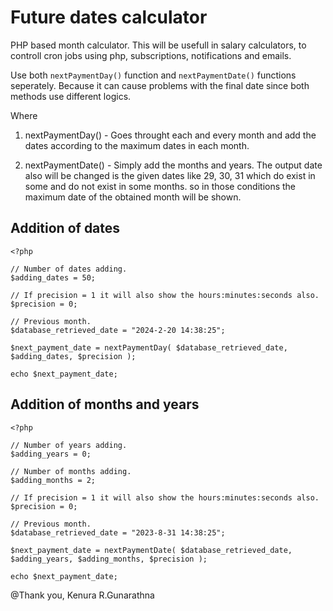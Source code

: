 # Future dates calculator

PHP based month calculator. This will be usefull in salary calculators, to controll cron jobs using php, subscriptions, notifications and emails.

Use both `nextPaymentDay()` function and `nextPaymentDate()` functions seperately. Because it can cause problems with the final date since both methods use different logics.

Where 

1. nextPaymentDay() - Goes throught each and every month and add the dates according to the maximum dates in each month.

2. nextPaymentDate() - Simply add the months and years. The output date also will be changed is the given dates like 29, 30, 31 which do exist in some and do not exist in some months. so in those conditions the maximum date of the obtained month will be shown.

## Addition of dates

```
<?php

// Number of dates adding.
$adding_dates = 50;

// If precision = 1 it will also show the hours:minutes:seconds also.
$precision = 0;

// Previous month.
$database_retrieved_date = "2024-2-20 14:38:25";

$next_payment_date = nextPaymentDay( $database_retrieved_date, $adding_dates, $precision );

echo $next_payment_date;
```

## Addition of months and years

```
<?php

// Number of years adding.
$adding_years = 0;

// Number of months adding.
$adding_months = 2;

// If precision = 1 it will also show the hours:minutes:seconds also.
$precision = 0;

// Previous month.
$database_retrieved_date = "2023-8-31 14:38:25";

$next_payment_date = nextPaymentDate( $database_retrieved_date, $adding_years, $adding_months, $precision );

echo $next_payment_date;
```
@Thank you, Kenura R.Gunarathna